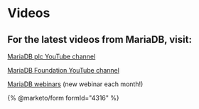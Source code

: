 # Videos

## For the latest videos from MariaDB, visit:&#x20;

[MariaDB plc YouTube channel](https://www.youtube.com/c/mariadb)

[MariaDB Foundation YouTube channel](https://www.youtube.com/c/MariaDBFoundation)

[MariaDB webinars](https://mariadb.com/resources/?datatype=null\&value=webinar-contentType) (new webinar each month!)

{% @marketo/form formId="4316" %}
